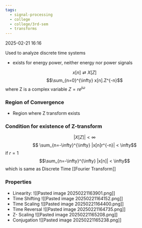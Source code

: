 ```yaml
---
tags:
  - signal-processing
  - college
  - college/3rd-sem
  - transforms
---
```

2025-02-21 16:16

Used to analyze discrete time systems
- exists for energy power, neither energy nor power signals

$$ x[n] \rightleftarrows X[Z]$$
$$\sum_{n=0}^{\infty} x[n].Z^{-n}$$
where Z is a complex variable $Z = re^{j\omega}$ 
 

### Region of Convergence
- Region where Z transform exists


### Condition for existence of Z-transform
$$  |X[Z]| < \infty$$
$$ \sum_{n=-\infty}^{\infty} |x[n]r^{-n}| < \infty$$
if $r =1$
 $$\sum_{n=-\infty}^{\infty} |x[n]| < \infty$$
 which is same as Discrete Time [[Fourier Transform]]

### Properties
- Linearity:
	![[Pasted image 20250221163901.png]]
- Time Shifting
	![[Pasted image 20250221164152.png]]
- Time Scaling 
	![[Pasted image 20250221164400.png]]
- Time Reversal
	![[Pasted image 20250221164735.png]]
- Z- Scaling 
	![[Pasted image 20250221165208.png]]
- Conjugation
	![[Pasted image 20250221165238.png]]
	
